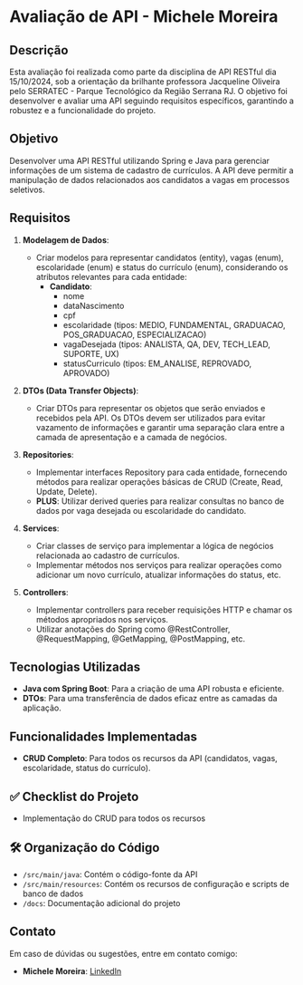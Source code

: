# Avaliação de API - Michele Moreira

## Descrição

Esta avaliação foi realizada como parte da disciplina de API RESTful dia 15/10/2024, sob a orientação da brilhante professora Jacqueline Oliveira pelo SERRATEC - Parque Tecnológico da Região Serrana RJ. O objetivo foi desenvolver e avaliar uma API seguindo requisitos específicos, garantindo a robustez e a funcionalidade do projeto.

## Objetivo

Desenvolver uma API RESTful utilizando Spring e Java para gerenciar informações de um sistema de cadastro de currículos. A API deve permitir a manipulação de dados relacionados aos candidatos a vagas em processos seletivos.

## Requisitos

1. **Modelagem de Dados**:
   - Criar modelos para representar candidatos (entity), vagas (enum), escolaridade (enum) e status do currículo (enum), considerando os atributos relevantes para cada entidade:
     - **Candidato**:
       - nome
       - dataNascimento
       - cpf
       - escolaridade (tipos: MEDIO, FUNDAMENTAL, GRADUACAO, POS_GRADUACAO, ESPECIALIZACAO)
       - vagaDesejada (tipos: ANALISTA, QA, DEV, TECH_LEAD, SUPORTE, UX)
       - statusCurriculo (tipos: EM_ANALISE, REPROVADO, APROVADO)
   
2. **DTOs (Data Transfer Objects)**:
   - Criar DTOs para representar os objetos que serão enviados e recebidos pela API. Os DTOs devem ser utilizados para evitar vazamento de informações e garantir uma separação clara entre a camada de apresentação e a camada de negócios.

3. **Repositories**:
   - Implementar interfaces Repository para cada entidade, fornecendo métodos para realizar operações básicas de CRUD (Create, Read, Update, Delete).
   - **PLUS**: Utilizar derived queries para realizar consultas no banco de dados por vaga desejada ou escolaridade do candidato.

4. **Services**:
   - Criar classes de serviço para implementar a lógica de negócios relacionada ao cadastro de currículos.
   - Implementar métodos nos serviços para realizar operações como adicionar um novo currículo, atualizar informações do status, etc.

5. **Controllers**:
   - Implementar controllers para receber requisições HTTP e chamar os métodos apropriados nos serviços.
   - Utilizar anotações do Spring como @RestController, @RequestMapping, @GetMapping, @PostMapping, etc.

## Tecnologias Utilizadas

- **Java com Spring Boot**: Para a criação de uma API robusta e eficiente.
- **DTOs**: Para uma transferência de dados eficaz entre as camadas da aplicação.

## Funcionalidades Implementadas

- **CRUD Completo**: Para todos os recursos da API (candidatos, vagas, escolaridade, status do currículo).

## ✅ Checklist do Projeto

- Implementação do CRUD para todos os recursos

## 🛠️ Organização do Código

- `/src/main/java`: Contém o código-fonte da API
- `/src/main/resources`: Contém os recursos de configuração e scripts de banco de dados
- `/docs`: Documentação adicional do projeto

## Contato

Em caso de dúvidas ou sugestões, entre em contato comigo:

- **Michele Moreira**: [LinkedIn](https://www.linkedin.com/in/michelemoreira-s/)

